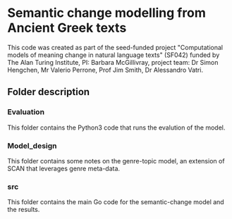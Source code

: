 # Semantic change modelling from Ancient Greek texts

This code was created as part of the seed-funded project "Computational models of meaning change in natural language texts" (SF042) funded by The Alan Turing Institute, PI: Barbara McGillivray, project team: Dr Simon Hengchen, Mr Valerio Perrone, Prof Jim Smith, Dr Alessandro Vatri.

## Folder description

### Evaluation
This folder contains the Python3 code that runs the evalution of the model.

### Model_design
This folder contains some notes on the genre-topic model, an extension of SCAN that leverages genre meta-data.

### src
This folder contains the main Go code for the semantic-change model and the results.

